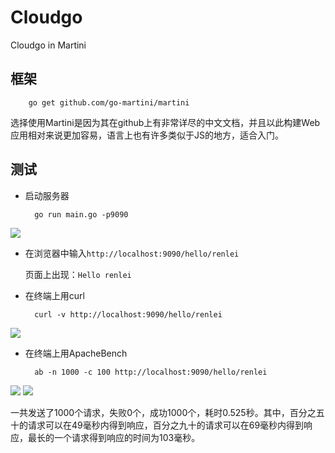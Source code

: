 # Cloudgo

Cloudgo in Martini

## 框架

        go get github.com/go-martini/martini

选择使用Martini是因为其在github上有非常详尽的中文文档，并且以此构建Web应用相对来说更加容易，语言上也有许多类似于JS的地方，适合入门。

## 测试

* 启动服务器

        go run main.go -p9090

![](https://s1.ax1x.com/2017/11/04/0DFKg.png)

* 在浏览器中输入`http://localhost:9090/hello/renlei`

    页面上出现：`Hello renlei`

* 在终端上用curl

        curl -v http://localhost:9090/hello/renlei

![](https://s1.ax1x.com/2017/11/04/0DkrQ.png)

* 在终端上用ApacheBench

        ab -n 1000 -c 100 http://localhost:9090/hello/renlei

![](https://s1.ax1x.com/2017/11/04/0DAbj.png)
![](https://s1.ax1x.com/2017/11/04/0DVVs.png)

一共发送了1000个请求，失败0个，成功1000个，耗时0.525秒。其中，百分之五十的请求可以在49毫秒内得到响应，百分之九十的请求可以在69毫秒内得到响应，最长的一个请求得到响应的时间为103毫秒。